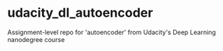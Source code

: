 # udacity_dl_autoencoder
Assignment-level repo for 'autoencoder' from Udacity's Deep Learning nanodegree course
